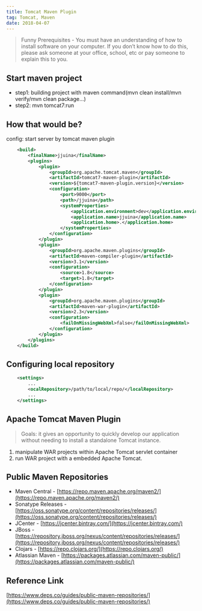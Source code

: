 ```yaml
---
title: Tomcat Maven Plugin
tag: Tomcat, Maven
date: 2018-04-07
---
```


> Funny Prerequisites - You must have an understanding of how to install software on your computer. If you don’t know how to do this, please ask someone at your office, school, etc or pay someone to explain this to you.

Start maven project
---

-   step1: building project with maven command(mvn clean install/mvn verify/mvn clean package…)
-   step2: mvn tomcat7:run

How that would be?
---

config: start server by tomcat maven plugin

```xml
    <build>
        <finalName>jjuina</finalName>
        <plugins>
            <plugin>
                <groupId>org.apache.tomcat.maven</groupId>
                <artifactId>tomcat7-maven-plugin</artifactId>
                <version>${tomcat7-maven-plugin.version}</version>
                <configuration>
                    <port>9000</port>
                    <path>/jjuina</path>
                    <systemProperties>
                        <application.environment>dev</application.environment>
                        <application.name>jjuina</application.name>
                        <application.home>.</application.home>
                    </systemProperties>
                </configuration>
            </plugin>
            <plugin>
                <groupId>org.apache.maven.plugins</groupId>
                <artifactId>maven-compiler-plugin</artifactId>
                <version>3.1</version>
                <configuration>
                    <source>1.8</source>
                    <target>1.8</target>
                </configuration>
            </plugin>
            <plugin>
                <groupId>org.apache.maven.plugins</groupId>
                <artifactId>maven-war-plugin</artifactId>
                <version>2.3</version>
                <configuration>
                    <failOnMissingWebXml>false</failOnMissingWebXml>
                </configuration>
            </plugin>
        </plugins>
    </build>
```

Configuring local repository
---

```xml
    <settings>
        ...
        <ocalRepository>/path/to/local/repo/</localRepository>
        ...
    </settings>
```

Apache Tomcat Maven Plugin
---

> Goals: it gives an opportunity to quickly develop our application without needing to install a standalone Tomcat instance.

1.  manipulate WAR projects within Apache Tomcat servlet container
2.  run WAR project with a embedded Apache Tomcat.

Public Maven Repositories
---

-   Maven Central - [https://repo.maven.apache.org/maven2/](https://repo.maven.apache.org/maven2/)
-   Sonatype Releases - [https://oss.sonatype.org/content/repositories/releases/](https://oss.sonatype.org/content/repositories/releases/)
-   JCenter - [https://jcenter.bintray.com/](https://jcenter.bintray.com/)
-   JBoss - [https://repository.jboss.org/nexus/content/repositories/releases/](https://repository.jboss.org/nexus/content/repositories/releases/)
-   Clojars - [https://repo.clojars.org/](https://repo.clojars.org/)
-   Atlassian Maven - [https://packages.atlassian.com/maven-public/](https://packages.atlassian.com/maven-public/)


Reference Link
---

[https://www.deps.co/guides/public-maven-repositories/](https://www.deps.co/guides/public-maven-repositories/)